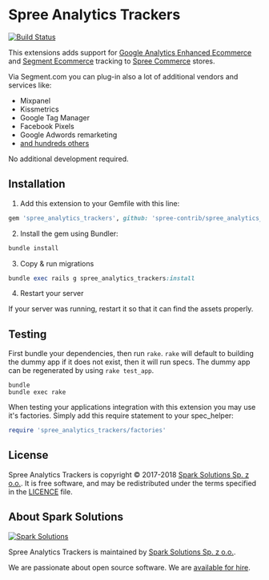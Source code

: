 # Spree Analytics Trackers

[![Build Status](https://travis-ci.org/spree-contrib/spree_analytics_trackers.svg?branch=master)](https://travis-ci.org/spree-contrib/spree_analytics_trackers)

This extensions adds support for [Google Analytics Enhanced Ecommerce](https://developers.google.com/analytics/devguides/collection/analyticsjs/enhanced-ecommerce)
and [Segment Ecommerce](https://segment.com/docs/spec/ecommerce/v2/) tracking to [Spree Commerce](https://spreecommerce.org) stores.

Via Segment.com you can plug-in also a lot of additional vendors and services like:
* Mixpanel
* Kissmetrics
* Google Tag Manager
* Facebook Pixels
* Google Adwords remarketing
* [and hundreds others](https://segment.com/catalog#integrations/all)

No additional development required.

## Installation

1. Add this extension to your Gemfile with this line:
  ```ruby
  gem 'spree_analytics_trackers', github: 'spree-contrib/spree_analytics_trackers'
  ```

2. Install the gem using Bundler:
  ```ruby
  bundle install
  ```

3. Copy & run migrations
  ```ruby
  bundle exec rails g spree_analytics_trackers:install
  ```

4. Restart your server

  If your server was running, restart it so that it can find the assets properly.

## Testing

First bundle your dependencies, then run `rake`. `rake` will default to building the dummy app if it does not exist, then it will run specs. The dummy app can be regenerated by using `rake test_app`.

```shell
bundle
bundle exec rake
```

When testing your applications integration with this extension you may use it's factories.
Simply add this require statement to your spec_helper:

```ruby
require 'spree_analytics_trackers/factories'
```


## License

Spree Analytics Trackers is copyright © 2017-2018
[Spark Solutions Sp. z o.o.][spark]. It is free software,
and may be redistributed under the terms specified in the
[LICENCE](LICENSE) file.

[LICENSE]: https://github.com/spree-contrib/spree_analytics_trackers/blob/master/LICENSE

## About Spark Solutions
[![Spark Solutions](http://sparksolutions.co/wp-content/uploads/2015/01/logo-ss-tr-221x100.png)][spark]

Spree Analytics Trackers is maintained by [Spark Solutions Sp. z o.o.](http://sparksolutions.co?utm_source=github).

We are passionate about open source software.
We are [available for hire][spark].

[spark]:http://sparksolutions.co?utm_source=github
